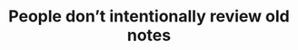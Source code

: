 ---
title: "People don’t intentionally review old notes"
enableToc: false # do not show a table of contents on this page
---